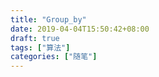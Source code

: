 ```yaml
---
title: "Group_by"
date: 2019-04-04T15:50:42+08:00
draft: true
tags: ["算法"]
categories: ["随笔"]
---
```


